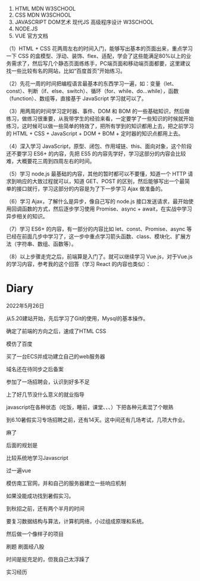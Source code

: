 1. HTML MDN W3SCHOOL
2. CSS MDN W3SCHOOL
3. JAVASCRIPT DOM艺术 现代JS 高级程序设计 W3SCHOOL
4. NODE.JS
5. VUE 官方文档


（1）HTML + CSS 花两周左右的时间入门，能够写出基本的页面出来，重点学习一下 CSS 的盒模型、浮动、装饰、flex、适配，学会了这些能满足80%以上的业务需求了，然后写几个静态页面练练手，PC端页面和移动端页面都要，这里建议找一些比较有名的网站，比如“百度首页”开始练习。

（2）先花一周的时间把编程语言最基本的东西学习一遍，如：变量（let、const）、判断（if、else、switch）、循环（for、while、do...while），函数（function）、数组等，直接基于 JavaScript 学习就可以了。

（3）用两周的时间学习定时器、事件、DOM 和 BOM 的一些基础知识，然后做练习，做练习很重要，从我带学生的经验来看，一定要学了一些知识的时候就开始练习，这时候可以做一些简单的特效了，把所有学到的知识都用上去，把之前学习的 HTML + CSS + JavaScript + DOM + BOM + 定时器的知识点都用上去。

（4）深入学习 JavaScript，原型、闭包、作用域链、this、面向对象，这个阶段还不要学习 ES6+ 的内容，先把 ES5 的内容先学好，学习这部分的内容会比较难，大概要花三周到四周左右的时间。

（5）学习 node.js 最基础的内容，其他的暂时都可以不要懂，知道一个 HTTP 请求到响应的大致过程就可以，知道 GET、POST 的区别，然后能够写出一个最简单的接口就行，学习这部分的内容是为了下一步学习 Ajax 做准备的。

（6）学习 Ajax，了解什么是异步，像自己写的 node.js 接口发送请求，最开始使用回调函数的方式，然后逐步学习使用 Promise、async + await，在实战中学习异步相关的知识。

（7）学习 ES6+ 的内容，有一部分的内容比如 let、const、Promise、async 等已经在前面几步中学习了，这一步中重点学习箭头函数、class、模块化、扩展方法（字符串、数组、函数等）。

（8）以上步骤走完之后，前端算是入门了。就可以继续学习 Vue.js，对于Vue.js 的学习内容，参考我的这个回答（学习 React 的内容也类似）：









# Diary

2022年5月26日

从5.20建站开始，先后学习了Git的使用，Mysql的基本操作。

确定了前端的方向之后，速成了HTML CSS

模仿了百度

买了一台ECS并成功建立自己的web服务器

域名还在待同步之后备案

参加了一场招聘会，认识到好多不足

上了好几节没什么意义的就业指导

javascript在各种状态（吃饭，睡前，课堂、、、）下把各种元素混了个眼熟

到6.10暑假实习专场招聘之前，还有14天。这中间还有几场考试，几项大作业。

麻了

后面的规划是

比较系统地学习Javascript

过一遍vue

模仿南工官网，并和自己的服务器建立一些响应机制

如果没能成功找到暑假实习。

到秋招之前，还有两个半月的时间

要复习数据结构与算法，计算机网络，小过组成原理和系统。

然后做一个像样子的项目

刷题 刷面经八股

时间是挺充足的，但我自己太浮躁了

实习经历